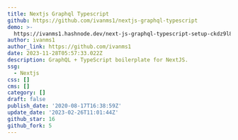 ```yaml
---
title: Nextjs Graphql Typescript
github: https://github.com/ivanms1/nextjs-graphql-typescript
demo: >-
  https://ivanms1.hashnode.dev/next-js-graphql-typescript-setup-ckdz9l83l00ey4us1gettgqy0
author: ivanms1
author_link: https://github.com/ivanms1
date: 2023-11-28T05:57:33.022Z
description: GraphQL + TypeScript boilerplate for NextJS.
ssg:
  - Nextjs
css: []
cms: []
category: []
draft: false
publish_date: '2020-08-17T16:38:59Z'
update_date: '2023-02-26T11:01:44Z'
github_star: 16
github_fork: 5
---
```

